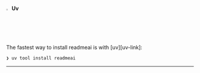 #### <img width="2%" src="https://simpleicons.org/icons/uv.svg">&emsp13;Uv

The fastest way to install readmeai is with [uv][uv-link]:

```sh
❯ uv tool install readmeai
```

<!-- #### Using `docker` [![docker][docker-shield]][docker-link] -->
<!-- #### ![docker][docker-svg]{ width="2%" }&emsp13;Docker -->

---

<!-- REFERENCE LINKS -->
[docker-link]: https://hub.docker.com/r/zeroxeli/readme-ai
[docker-shield]: https://img.shields.io/badge/Docker-2496ED.svg?style=flat&logo=Docker&logoColor=white
[docker-svg]: https://simpleicons.org/icons/docker.svg
